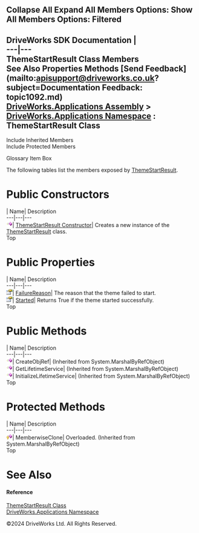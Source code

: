        

 Collapse All Expand All  Members Options: Show All  Members Options: Filtered   
---  
DriveWorks SDK Documentation  |   
---|---  
ThemeStartResult Class Members   
See Also Properties Methods [Send Feedback](mailto:apisupport@driveworks.co.uk?subject=Documentation Feedback: topic1092.md)  
[DriveWorks.Applications Assembly](topic13.md) > [DriveWorks.Applications Namespace](topic16.md) : ThemeStartResult Class  
---  
  
Include Inherited Members    
Include Protected Members  


Glossary Item Box

The following tables list the members exposed by [ThemeStartResult](topic1092.md).

# Public Constructors

| Name| Description  
---|---|---  
![Public Constructor](dotnetimages/publicConstructor.gif)| [ThemeStartResult Constructor](topic1098.md)| Creates a new instance of the [ThemeStartResult](topic1092.md) class.   
Top

# Public Properties

| Name| Description  
---|---|---  
![Public Property](dotnetimages/publicProperty.gif)| [FailureReason](topic1099.md)| The reason that the theme failed to start.   
![Public Property](dotnetimages/publicProperty.gif)| [Started](topic1100.md)| Returns True if the theme started successfully.   
Top

# Public Methods

| Name| Description  
---|---|---  
![Public Method](dotnetimages/publicMethod.gif)| CreateObjRef|  (Inherited from System.MarshalByRefObject)  
![Public Method](dotnetimages/publicMethod.gif)| GetLifetimeService|  (Inherited from System.MarshalByRefObject)  
![Public Method](dotnetimages/publicMethod.gif)| InitializeLifetimeService|  (Inherited from System.MarshalByRefObject)  
Top

# Protected Methods

| Name| Description  
---|---|---  
![Protected Method](dotnetimages/protectedMethod.gif)| MemberwiseClone| Overloaded. (Inherited from System.MarshalByRefObject)  
Top

# See Also

#### Reference

[ThemeStartResult Class](topic1092.md)   
[DriveWorks.Applications Namespace](topic16.md)

©2024 DriveWorks Ltd. All Rights Reserved.
